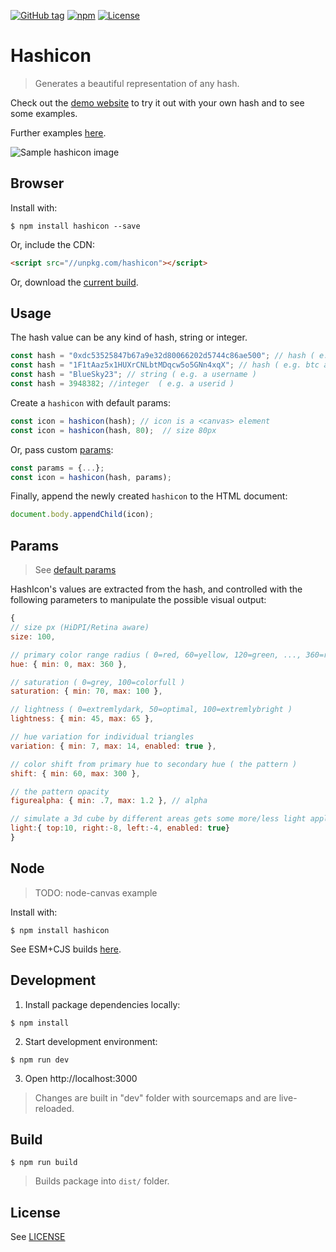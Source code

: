 [![GitHub tag](https://img.shields.io/github/tag/ETCDEVTeam/hashicon.svg)](https://GitHub.com/ETCDEVTeam/hashicon/tags/)
[![npm](http://img.shields.io/npm/v/hashicon.svg)](https://www.npmjs.com/package/hashicon)
[![License](https://img.shields.io/npm/l/hashicon.svg)](LICENSE)



Hashicon
==========

> Generates a beautiful representation of any hash.

Check out the [demo website](https://ETCDEVTeam.github.io/hashicon/examples/) to try it out with your own hash and to see some examples.

Further examples [here](examples/index.html).

![Sample hashicon image](examples/hashicons.png "Hashicons")



Browser
---

Install with: 
```shell
$ npm install hashicon --save
```   

Or, include the CDN:

```html
<script src="//unpkg.com/hashicon"></script>
```   

Or, download the [current build](dist/hashicon.umd.js).


Usage
---

The hash value can be any kind of hash, string or integer.
```js
const hash = "0xdc53525847b67a9e32d80066202d5744c86ae500"; // hash ( e.g. etc adress )
const hash = "1F1tAaz5x1HUXrCNLbtMDqcw5o5GNn4xqX"; // hash ( e.g. btc adress )
const hash = "BlueSky23"; // string ( e.g. a username )
const hash = 3948382; //integer  ( e.g. a userid )
```

Create a `hashicon` with default params:
```js
const icon = hashicon(hash); // icon is a <canvas> element
const icon = hashicon(hash, 80);  // size 80px
```

Or, pass custom [params](#params):
```js
const params = {...};
const icon = hashicon(hash, params);
```

Finally, append the newly created `hashicon` to the HTML document:
```js
document.body.appendChild(icon);
```


Params
---
> See [default params](src/params.js)

HashIcon's values are extracted from the hash, and controlled with the following parameters to manipulate the possible visual output:

```js
{
// size px (HiDPI/Retina aware)
size: 100,

// primary color range radius ( 0=red, 60=yellow, 120=green, ..., 360=red )
hue: { min: 0, max: 360 },

// saturation ( 0=grey, 100=colorfull )
saturation: { min: 70, max: 100 },

// lightness ( 0=extremlydark, 50=optimal, 100=extremlybright )
lightness: { min: 45, max: 65 },

// hue variation for individual triangles
variation: { min: 7, max: 14, enabled: true },

// color shift from primary hue to secondary hue ( the pattern )
shift: { min: 60, max: 300 },

// the pattern opacity
figurealpha: { min: .7, max: 1.2 }, // alpha

// simulate a 3d cube by different areas gets some more/less light applyed 
light:{ top:10, right:-8, left:-4, enabled: true}
}
```

Node
---

> TODO: node-canvas example

Install with: 

```shell
$ npm install hashicon
```   

See ESM+CJS builds [here](dist).


Development
-----------

1. Install package dependencies locally:
```shell
$ npm install
```

2. Start development environment:
```shell
$ npm run dev
```

3. Open http://localhost:3000

> Changes are built in "dev" folder with sourcemaps and are live-reloaded.

Build
-----

```shell
$ npm run build
```

> Builds package into `dist/` folder.

License
-----
See [LICENSE](LICENSE)


